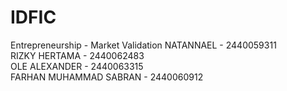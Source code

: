 # IDFIC
Entrepreneurship - Market Validation
NATANNAEL - 2440059311
<br>
RIZKY HERTAMA - 2440062483
<br>
OLE ALEXANDER - 2440063315
<br>
FARHAN MUHAMMAD SABRAN - 2440060912
